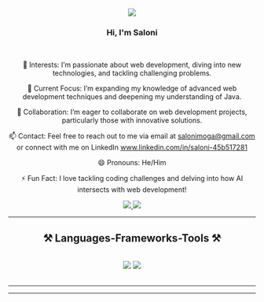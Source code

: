 <h1 align="center">
    <img src="https://readme-typing-svg.herokuapp.com/?font=Righteous&size=35&center=true&vCenter=true&width=500&height=70&duration=4000&lines=Hi+There!+👋;+I'm+Saloni!;" />
</h1>

<h3 align="center">Hi, I'm Saloni</h3>

<br/>

<div align="center">


👀 Interests: I’m passionate about web development, diving into new technologies, and tackling challenging problems.

🌱 Current Focus: I’m expanding my knowledge of advanced web development techniques and deepening my understanding of Java.

💞️ Collaboration: I’m eager to collaborate on web development projects, particularly those with innovative solutions.

📫 Contact: Feel free to reach out to me via email at salonimoga@gmail.com or connect with me on LinkedIn www.linkedin.com/in/saloni-45b517281

😄 Pronouns: He/Him

⚡ Fun Fact: I love tackling coding challenges and delving into how AI intersects with web development!

 </div>
 
<div align="center"> 
  <a href="mailto:salonimoga@gmail.com">
    <img src="https://img.shields.io/badge/Gmail-333333?style=for-the-badge&logo=gmail&logoColor=red" />
  </a>
  <a href="[http/www.linkedin.com/in/saloni-45b517281](https://www.linkedin.com/in/saloni-45b517281/)" target="_blank">
    <img src="https://img.shields.io/badge/LinkedIn-0077B5?style=for-the-badge&logo=linkedin&logoColor=white" target="_blank" />
  </a>
</div>

 <hr/>        
 
<h2 align="center">⚒️ Languages-Frameworks-Tools ⚒️</h2>
<br/>
<div align="center">
    <img src="https://skillicons.dev/icons?i=html,css,vscode,github" />
    <img src="https://skillicons.dev/icons?i=python,javascript,c,java,mysql,flask" /><br>
</div>

<br/>
<hr/>


<hr/>

<br/>


